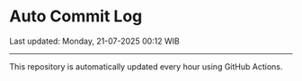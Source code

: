 # Auto Commit Log

Last updated: Monday, 21-07-2025 00:12 WIB

---

This repository is automatically updated every hour using GitHub Actions.
